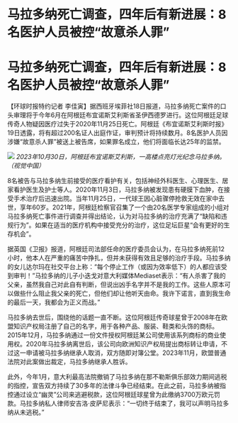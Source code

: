 # 马拉多纳死亡调查，四年后有新进展：8名医护人员被控“故意杀人罪”

# 马拉多纳死亡调查，四年后有新进展：8名医护人员被控“故意杀人罪”

【环球时报特约记者
李佳寅】据西班牙埃菲社18日报道，马拉多纳死亡案件的口头审理将于今年6月在阿根廷布宜诺斯艾利斯省圣伊西德罗进行。这位阿根廷足球传奇人物疑因医疗过失于2020年11月25日死亡。阿根廷《布宜诺斯艾利斯时报》19日透露，将有超过200名证人出庭作证，审判预计将持续数月。8名医护人员因涉嫌“故意杀人罪”被送上被告席，如果罪名成立，他们将面临长达25年的监禁。

![](https://inews.gtimg.com/om_bt/OwYiY8JSgYPqrjMXYCieadvP4KVzF_AxTwA3Hy7AIyD5oAA/1000)
_2023年10月30日，阿根廷布宜诺斯艾利斯，一高楼点亮灯光纪念马拉多纳。（视觉中国）_

8名被告与马拉多纳生前接受的医疗看护有关，包括神经外科医生、心理医生、居家看护医生及护士等人。2020年11月3日，马拉多纳被发现患有硬膜下血肿，在接受手术治疗后迅速出院。当年11月25日，一代球王因心脏骤停抢救无效在家中去世，享年60岁。2021年，阿根廷检察官召集了一个由20名医学专家组成的小组对马拉多纳死亡事件进行调查并得出结论，认为对马拉多纳的治疗充满了“缺陷和违规行为”。如果在适当的医疗机构中接受充分的治疗，这位足坛巨星“会有更好的生存机会”。

据英国《卫报》报道，阿根廷司法部任命的医疗委员会认为，在马拉多纳死前12小时，他本人在严重的痛苦中挣扎，但并未获得有效且足够的治疗手段。马拉多纳的女儿达尔玛在社交平台上称：“每个停止工作（或因为效率低下）的人都应该受到审判！”马拉多纳的儿子小迭戈对意大利媒体Mediaset表示：“有人杀害了我的父亲，虽然我自己对此自有判断，但说出凶手名字并不是我的工作。这些人原本可以做些什么阻止我父亲的死亡，但他们却让他听天由命。我许下诺言，直到我生命的最后一天，我都会为正义而战。”

马拉多纳去世后，围绕他的话题一直不断。这位阿根廷传奇球星曾于2008年在欧盟知识产权局注册了自己的名字，用于各种产品、服装、鞋类和头饰的商标。2015年12月，马拉多纳通过一份文件授权阿根廷某公司使用该系列商标的商业使用权。2020年马拉多纳离世后，该公司向欧洲知识产权局提出商标转让申请，不过这一申请被马拉多纳继承人取消，双方随即对簿公堂。2023年11月，欧盟普通法院对此案做出裁定，马拉多纳继承人胜诉。

此外，今年1月，意大利最高法院撤销了马拉多纳在那不勒斯俱乐部效力期间逃税的指控，宣告双方持续了30多年的法律斗争已经结束。在此之前，马拉多纳被指控通过设立“幽灵”公司来逃避税款，这位阿根廷球星曾为此缴纳3700万欧元罚款。马拉多纳私人律师安吉洛·皮萨尼表示：“一切终于结束了，我可以声明马拉多纳从未逃税。”

